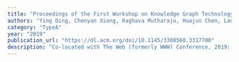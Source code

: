 ```yaml
---
title: "Proceedings of the First Workshop on Knowledge Graph Technology and Applications (KGTA)"
authors: "Ying Ding, Chenyan Xiong, Raghava Mutharaju, Huajun Chen, Laura Dietz, Wendy Hall, Deborah McGuinness, Edgar Meij, Sam Molyneux, Varish Mulwad, Jeff Z. Pan, Xiang Ren, Jie Tang, Alex Wade, Mengting Wan, Min Zhang"
category: "TypeA"
year: "2019"
publication_url: "https://dl.acm.org/doi/10.1145/3308560.3317700"
description: "Co-located with The Web (formerly WWW) Conference, 2019: 672-673"
---
```

